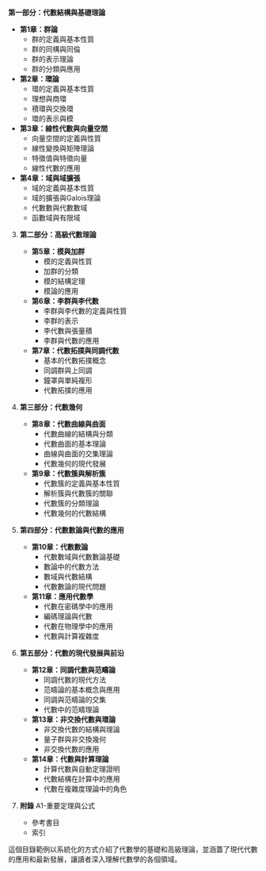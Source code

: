 
**第一部分：代數結構與基礎理論**
   - **第1章：群論**
     - 群的定義與基本性質
     - 群的同構與同倫
     - 群的表示理論
     - 群的分類與應用
   - **第2章：環論**
     - 環的定義與基本性質
     - 理想與商環
     - 積環與交換環
     - 環的表示與模
   - **第3章：線性代數與向量空間**
     - 向量空間的定義與性質
     - 線性變換與矩陣理論
     - 特徵值與特徵向量
     - 線性代數的應用
   - **第4章：域與域擴張**
     - 域的定義與基本性質
     - 域的擴張與Galois理論
     - 代數數與代數數域
     - 函數域與有限域

3. **第二部分：高級代數理論**
   - **第5章：模與加群**
     - 模的定義與性質
     - 加群的分類
     - 模的結構定理
     - 模論的應用
   - **第6章：李群與李代數**
     - 李群與李代數的定義與性質
     - 李群的表示
     - 李代數與張量積
     - 李群與代數的應用
   - **第7章：代數拓撲與同調代數**
     - 基本的代數拓撲概念
     - 同調群與上同調
     - 鐘罩與單純複形
     - 代數拓撲的應用

4. **第三部分：代數幾何**
   - **第8章：代數曲線與曲面**
     - 代數曲線的結構與分類
     - 代數曲面的基本理論
     - 曲線與曲面的交集理論
     - 代數幾何的現代發展
   - **第9章：代數簇與解析簇**
     - 代數簇的定義與基本性質
     - 解析簇與代數簇的關聯
     - 代數簇的分類理論
     - 代數幾何的代數結構

5. **第四部分：代數數論與代數的應用**
   - **第10章：代數數論**
     - 代數數域與代數數論基礎
     - 數論中的代數方法
     - 數域與代數結構
     - 代數數論的現代問題
   - **第11章：應用代數學**
     - 代數在密碼學中的應用
     - 編碼理論與代數
     - 代數在物理學中的應用
     - 代數與計算複雜度

6. **第五部分：代數的現代發展與前沿**
   - **第12章：同調代數與范疇論**
     - 同調代數的現代方法
     - 范疇論的基本概念與應用
     - 同調與范疇論的交集
     - 代數中的范疇理論
   - **第13章：非交換代數與環論**
     - 非交換代數的結構與理論
     - 量子群與非交換幾何
     - 非交換代數的應用
   - **第14章：代數與計算理論**
     - 計算代數與自動定理證明
     - 代數結構在計算中的應用
     - 代數在複雜度理論中的角色
8. **附錄**
A1-重要定理與公式
   - 參考書目
   - 索引

這個目錄範例以系統化的方式介紹了代數學的基礎和高級理論，並涵蓋了現代代數的應用和最新發展，讓讀者深入理解代數學的各個領域。